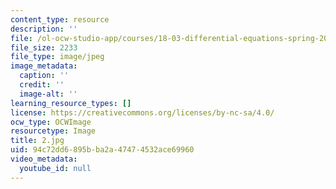 ```yaml
---
content_type: resource
description: ''
file: /ol-ocw-studio-app/courses/18-03-differential-equations-spring-2010/94c72dd6895bba2a47474532ace69960_2.jpg
file_size: 2233
file_type: image/jpeg
image_metadata:
  caption: ''
  credit: ''
  image-alt: ''
learning_resource_types: []
license: https://creativecommons.org/licenses/by-nc-sa/4.0/
ocw_type: OCWImage
resourcetype: Image
title: 2.jpg
uid: 94c72dd6-895b-ba2a-4747-4532ace69960
video_metadata:
  youtube_id: null
---
```

